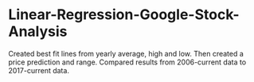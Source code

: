 # Linear-Regression-Google-Stock-Analysis
Created best fit lines from yearly average, high and low. Then created a price prediction and range. Compared results from 2006-current data to 2017-current data.

